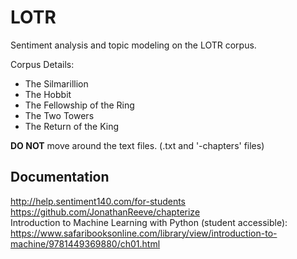 # LOTR
Sentiment analysis and topic modeling on the LOTR corpus.

Corpus Details:
  - The Silmarillion
  - The Hobbit
  - The Fellowship of the Ring
  - The Two Towers
  - The Return of the King
  
**DO NOT** move around the text files. (.txt and '-chapters' files)

## Documentation
http://help.sentiment140.com/for-students <br/>
https://github.com/JonathanReeve/chapterize <br/>
Introduction to Machine Learning with Python (student accessible):  https://www.safaribooksonline.com/library/view/introduction-to-machine/9781449369880/ch01.html
